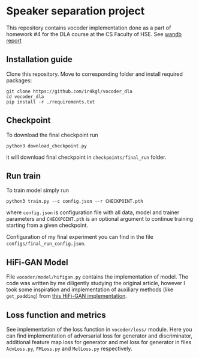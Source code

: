 # Speaker separation project

This repository contains vocoder implementation done as a part of homework #4 for the DLA course at the CS Faculty of HSE. See [wandb report](?) 

## Installation guide

Clone this repository. Move to corresponding folder and install required packages:

```shell
git clone https://github.com/ir4kgl/vocoder_dla
cd vocoder_dla
pip install -r ./requirements.txt
```

## Checkpoint

To download the final checkpoint run 

```shell
python3 download_checkpoint.py
```

it will download final checkpoint in `checkpoints/final_run` folder.

## Run train

To train model simply run

```shell
python3 train.py --c config.json --r CHECKPOINT.pth
```

where `config.json` is configuration file with all data, model and trainer parameters and `CHECKPOINT.pth` is an optional argument to continue training starting from a given checkpoint. 

Configuration of my final experiment you can find in the file `configs/final_run_config.json`.




## HiFi-GAN Model

File `vocoder/model/hifigan.py` contains the implementation of [](https://arxiv.org/abs/2010.05646) model. The code was written by me diligently studying the original article, however I took some inspiration and implementation of auxiliary methods (like `get_padding`) from  [this HiFi-GAN implementation](https://github.com/jik876/hifi-gan).


## Loss function and metrics

See implementation of the loss function in `vocoder/loss/` module. Here you can find implementation of adversarial loss for generator and discriminator, additional feature map loss for generator and mel loss for generator in files `AdvLoss.py`, `FMLoss.py` and `MelLoss.py` respectively.